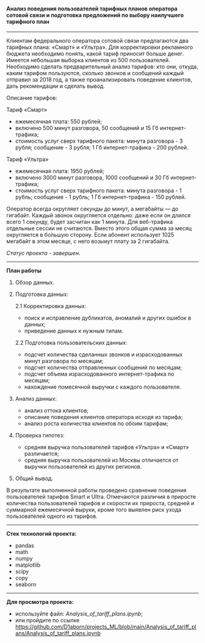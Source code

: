 #### Анализ поведения пользователей тарифных планов оператора сотовой связи и подготовка предложений по выбору наилучшего тарифного план

---

Клиентам федерального оператора сотовой связи предлагаются два тарифных плана: «Смарт» и «Ультра». Для корректировки рекламного бюджета необходимо понять, какой тариф приносит больше денег. Имеется небольшая выборка клиентов из 500 пользователей. Необходимо сделать предварительный анализ тарифов: кто они, откуда, каким тарифом пользуются, сколько звонков и сообщений каждый отправил за 2018 год, а также проанализировать поведение клиентов, дать рекомендации и сделать вывод.

Описание тарифов:

Тариф «Смарт»
- ежемесячная плата: 550 рублей;
- включено 500 минут разговора, 50 сообщений и 15 Гб интернет-трафика;
- стоимость услуг сверх тарифного пакета:
    минута разговора - 3 рубля;
    сообщение - 3 рубля;
    1 Гб интернет-трафика - 200 рублей.

Тариф «Ультра»
- ежемесячная плата: 1950 рублей;
- включено 3000 минут разговора, 1000 сообщений и 30 Гб интернет-трафика;
- стоимость услуг сверх тарифного пакета:
    минута разговора - 1 рубль;
    сообщение - 1 рубль;
    1 Гб интернет-трафика - 150 рублей.

 Оператор всегда округляет секунды до минут, а мегабайты — до гигабайт. Каждый звонок округляется отдельно: даже если он длился всего 1 секунду, будет засчитан как 1 минута. Для веб-трафика отдельные сессии не считаются. Вместо этого общая сумма за месяц округляется в бо́льшую сторону. Если абонент использует 1025 мегабайт в этом месяце, с него возьмут плату за 2 гигабайта.
 
 *Статус проекта - завершен.*
 
 ---

**План работы**

1. Обзор данных.

2. Подготовка данных:

    2.1 Корректировка данных:
    - поиск и исправление дубликатов, аномалий и других ошибок в данных;
    - приведение данных к нужным типам.
        
    2.2 Подготовка пользовательских данных:
    - подсчет количества сделанных звонков и израсходованных минут разговора по месяцам;
    - подсчет количества отправленных сообщений по месяцам;
    - подсчет объема израсходованного интернет-трафика по месяцам;
    - нахождение помесячной выручки с каждого пользователя.
    
3. Анализ данных:
    - анализ оттока клиентов;
    - описание поведения клиентов оператора исходя из тарифа;
    - анализ роста количества клиентов по обоим тарифам;

4. Проверка гипотез:
    - средняя выручка пользователей тарифов «Ультра» и «Смарт» различается;
    - средняя выручка пользователей из Москвы отличается от выручки пользователей из других регионов.

5. Общий вывод.

В результате выполненной работы проведено сравнение поведения пользователей тарифов Smart и Ultra. Отмечаются различия в приросте количества пользователей тарифов и скорости их прироста, средней и суммарной ежемесячной выруки, кроме того выявлен риск ухода пользователей одного из тарифов.

---

**Стек технологий проекта:**

- pandas
- math
- numpy
- matplotlib
- scipy 
- copy
- seaborn

---

**Для просмотра проекта:**
 - используйте файл: *Analysis_of_tariff_plans.ipynb*;
 - или пройдите по ссылке https://github.com/D1aborn/projects_ML/blob/main/Analysis_of_tariff_plans/Analysis_of_tariff_plans.ipynb
